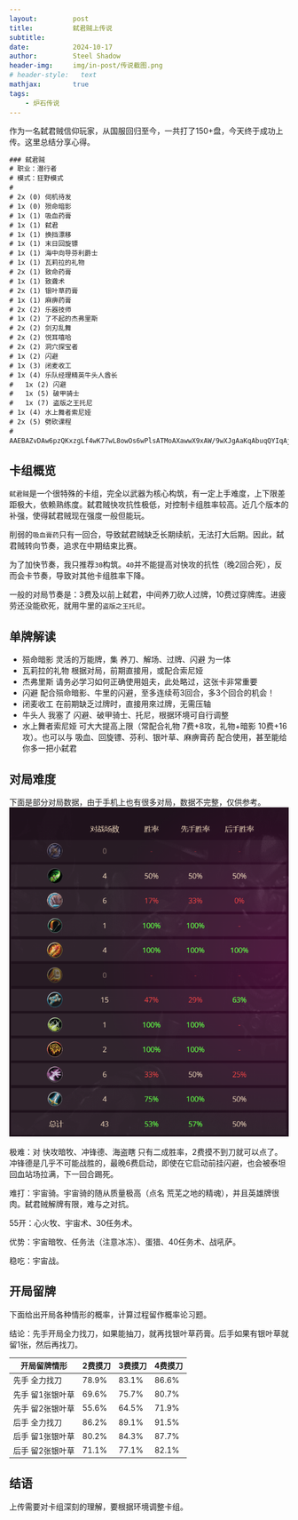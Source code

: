 ```yaml
---
layout:         post
title:          弑君贼上传说
subtitle:       
date:           2024-10-17
author:         Steel Shadow
header-img:     img/in-post/传说截图.png
# header-style:   text
mathjax:        true
tags:
    - 炉石传说
---
```


作为一名弑君贼信仰玩家，从国服回归至今，一共打了150+盘，今天终于成功上传。这里总结分享心得。

```txt
### 弑君贼
# 职业：潜行者
# 模式：狂野模式
#
# 2x (0) 伺机待发
# 1x (0) 殒命暗影
# 1x (1) 吸血药膏
# 1x (1) 弑君
# 1x (1) 换挡漂移
# 1x (1) 末日回旋镖
# 1x (1) 海中向导芬利爵士
# 1x (1) 瓦莉拉的礼物
# 2x (1) 致命药膏
# 1x (1) 致聋术
# 2x (1) 银叶草药膏
# 1x (1) 麻痹药膏
# 2x (2) 乐器技师
# 1x (2) 了不起的杰弗里斯
# 2x (2) 剑刃乱舞
# 2x (2) 悦耳嘻哈
# 2x (2) 洞穴探宝者
# 1x (2) 闪避
# 1x (3) 闭麦收工
# 1x (4) 乐队经理精英牛头人酋长
#   1x (2) 闪避
#   1x (5) 破甲骑士
#   1x (7) 盗版之王托尼
# 1x (4) 水上舞者索尼娅
# 2x (5) 劈砍课程
# 
AAEBAZvDAw6pzQKxzgLf4wK77wL8owOs6wPlsATMoAXawwX9xAW/9wXJgAaKqAbuqQYIqAjl0QL31AOp6wOSnwT3nwTTsgW4xQUAAQPf4wL9xAX7sAP9xAXN0AX9xAUAAA==
```

## 卡组概览

`弑君贼`是一个很特殊的卡组，完全以武器为核心构筑，有一定上手难度，上下限差距极大，依赖熟练度。弑君贼快攻抗性极低，对控制卡组胜率较高。近几个版本的补强，使得弑君贼现在强度一般但能玩。

削弱的`吸血膏药`只有一回合，导致弑君贼缺乏长期续航，无法打大后期。因此，弑君贼转向节奏，追求在中期结束比赛。

为了加快节奏，我只推荐`30`构筑。`40`并不能提高对快攻的抗性（晚2回合死），反而会卡节奏，导致对其他卡组胜率下降。

一般的对局节奏是：3费及以前上弑君，中间养刀砍人过牌，10费过穿牌库。进疲劳还没能砍死，就用牛里的`盗版之王托尼`。

## 单牌解读

+ 殒命暗影 灵活的万能牌，集 养刀、解场、过牌、闪避 为一体
+ 瓦莉拉的礼物 根据对局，前期直接用，或配合索尼娅
+ 杰弗里斯 请务必学习如何正确使用姐夫，此处略过，这张卡非常重要
+ 闪避 配合殒命暗影、牛里的闪避，至多连续苟3回合，多3个回合的机会！
+ 闭麦收工 在前期缺乏过牌时，直接用來过牌，无需压轴
+ 牛头人 我塞了 闪避、破甲骑士、托尼，根据环境可自行调整
+ 水上舞者索尼娅 可大大提高上限（常配合礼物 7费+8攻，礼物+暗影 10费+16攻）。也可以与 吸血、回旋镖、芬利、银叶草、麻痹膏药 配合使用，甚至能给你多一把小弑君

## 对局难度

下面是部分对局数据，由于手机上也有很多对局，数据不完整，仅供参考。
![卡组部分数据](/img/in-post/弑君贼数据.png)

极难：对 快攻暗牧、冲锋德、海盗瞎 只有二成胜率，2费摸不到刀就可以点了。冲锋德是几乎不可能战胜的，最晚6费启动，即使在它启动前挂闪避，也会被泰坦回血站场拉满，下一回合踢死。

难打：宇宙骑。宇宙骑的随从质量极高（点名 荒芜之地的精魂），并且英雄牌很肉。弑君贼解牌有限，难与之对抗。

55开：心火牧、宇宙术、30任务术。

优势：宇宙暗牧、任务法（注意冰冻）、蛋猎、40任务术、战吼萨。

稳吃：宇宙战。

## 开局留牌

下面给出开局各种情形的概率，计算过程留作概率论习题。

结论：先手开局全力找刀，如果能抽刀，就再找银叶草药膏。后手如果有银叶草就留1张，然后再找刀。

| 开局留牌情形    | 2费摸刀 | 3费摸刀 | 4费摸刀 |
| --------------- | ------- | ------- | ------- |
| 先手 全力找刀    | 78.9%   | 83.1%   | 86.6%   |
| 先手 留1张银叶草 | 69.6%   | 75.7%   | 80.7%   |
| 先手 留2张银叶草 | 55.6%   | 64.5%   | 71.9%   |
| 后手 全力找刀    | 86.2%   | 89.1%   | 91.5%   |
| 后手 留1张银叶草 | 80.2%   | 84.3%   | 87.7%   |
| 后手 留2张银叶草 | 71.1%   | 77.1%   | 82.1%   |

## 结语

上传需要对卡组深刻的理解，要根据环境调整卡组。
